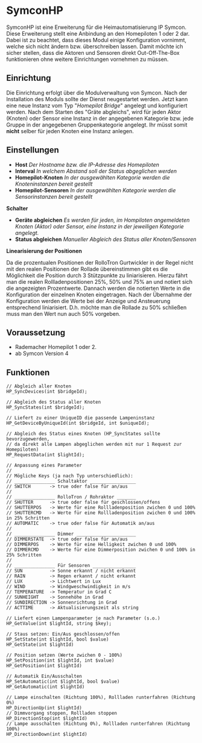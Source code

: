 # SymconHP

SymconHP ist eine Erweiterung für die Heimautomatisierung IP Symcon. Diese Erweiterung stellt eine Anbindung an den Homepiloten 1 oder 2 dar. Dabei ist zu beachtet, dass dieses Modul einige Konfiguration vornimmt, welche sich nicht ändern bzw. überschreiben lassen. Damit möchte ich sicher stellen, dass die Aktoren und Sensoren direkt Out-Off-The-Box funktionieren ohne weitere Einrichtungen vornehmen zu müssen.

## Einrichtung

Die Einrichtung erfolgt über die Modulverwaltung von Symcon. Nach der Installation des Moduls sollte der Dienst neugestartet werden. Jetzt kann eine neue Instanz vom Typ "_Homepilot Bridge_" angelegt und konfiguriert werden. Nach dem Starten des "Gräte abgleichs", wird für jeden Aktor (Knoten) oder Sensor eine Instanz in der angegebenen Kategorie bzw. jede Gruppe in der angegebenen Gruppenkategorie angelegt. Ihr müsst somit **nicht** selber für jeden Knoten eine Instanz anlegen.

## Einstellungen

* **Host**  _Der Hostname bzw. die IP-Adresse des Homepiloten_
* **Interval**  _In welchem Abstand soll der Status abgeglichen werden_
* **Homepilot-Knoten**  _In der ausgewählten Kategorie werden die Knoteninstanzen bereit gestellt_
* **Homepilot-Sensoren**  _In der ausgewählten Kategorie werden die Sensorinstanzen bereit gestellt_

**Schalter**

* **Geräte abgleichen** _Es werden für jeden, im Hompiloten angemeldeten Knoten (Aktor) oder Sensor, eine Instanz in der jeweiligen Kategorie angelegt._
* **Status abgleichen** _Manueller Abgleich des Status aller Knoten/Sensoren_

**Linearisierung der Positionen**

Da die prozentualen Positionen der RolloTron Gurtwickler in der Regel nicht mit den realen Positionen der Rollade übereinstimmen gibt es die Möglichkeit die Position durch 3 Stützpunkte zu liniarisieren. Hierzu fährt man die realen Rollladenpositionen 25%, 50% und 75% an und notiert sich die angezeigten Prozentwerte. Dannach werden die notierten Werte in die Konfiguration der einzelnen Knoten eingetragen. Nach der Übernahme der Konfiguration werden die Werte bei der Anzeige und Ansteuerung entsprechend liniarisiert. D.h. möchte man die Rollade zu 50% schließen muss man den Wert nun auch 50% vorgeben.

## Voraussetzung

* Rademacher Homepilot 1 oder 2.
* ab Symcon Version 4

## Funktionen

	// Abgleich aller Knoten
	HP_SyncDevices(int $bridgeId);

	// Abgleich des Status aller Knoten
	HP_SyncStates(int $bridgeId);

	// Liefert zu einer UniqueID die passende Lampeninstanz
	HP_GetDeviceByUniqueId(int $bridgeId, int $uniqueId);

	// Abgleich des Status eines Knoten (HP_SyncStates sollte bevorzugewerden,
	// da direkt alle Lampen abgeglichen werden mit nur 1 Request zur Homepiloten)
	HP_RequestData(int $lightId);

	// Anpassung eines Parameter
	//
	// Mögliche Keys (ja nach Typ unterschiedlich):
	// _______________ Schaltaktor _________________
	// SWITCH       -> true oder false für an/aus
	//
	// _______________ RolloTron / Rohraktor _______
	// SHUTTER      -> true oder false für geschlossen/offens
	// SHUTTERPOS   -> Werte für eine Rollladenposition zwichen 0 und 100%
	// SHUTTERCMD   -> Werte für eine Rollladenposition zwichen 0 und 100% in 25% Schritten
	// AUTOMATIC    -> true oder false für Automatik an/aus
	//
	// _______________ Dimmer ______________________
	// DIMMERSTATE  -> true oder false für an/aus
	// DIMMERPOS    -> Werte für eine Helligkeit zwichen 0 und 100%
	// DIMMERCMD    -> Werte für eine Dimmerposition zwichen 0 und 100% in 25% Schritten
	//
	// _______________ Für Sensoren ________________
	// SUN          -> Sonne erkannt / nicht erkannt
	// RAIN         -> Regen erkannt / nicht erkannt
	// LUX          -> Lichtwert in Lux
	// WIND         -> Windgweschwindigkeit in m/s
	// TEMPERATURE  -> Temperatur in Grad C
	// SUNHEIGHT    -> Sonnehöhe in Grad
	// SUNDIRECTION -> Sonnenrichtung in Grad
	// ACTTIME      -> Aktualisierungszeit als string

	// Liefert einen Lampenparameter je nach Parameter (s.o.)
	HP_GetValue(int $lightId, string $key);
	
	// Staus setzen: Ein/Aus geschlossen/offen
	HP_SetState(int $lightId, bool $value)
	HP_GetState(int $lightId)
	
	// Position setzen (Werte zwichen 0 - 100%)
	HP_SetPosition(int $lightId, int $value)
	HP_GetPosition(int $lightId)
	
	// Automatik Ein/Ausschalten
	HP_SetAutomatic(int $lightId, bool $value)
	HP_GetAutomatic(int $lightId)

	// Lampe einschalten (Richtung 100%), Rollladen runterfahren (Richtung 0%)
	HP_DirectionUp(int $lightId)
	// Dimmvorgang stoppen, Rollladen stoppen
	HP_DirectionStop(int $lightId)
	// Lampe ausschalten (Richtung 0%), Rollladen runterfahren (Richtung 100%)
	HP_DirectionDown(int $lightId)
